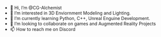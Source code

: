 - 👋 Hi, I’m @CG-Alchemist
- 👀 I’m interested in 3D Enviornment Modeling and Lighting. 
- 🌱 I’m currently learning Python, C++, Unreal Enguine Development.
- 💞️ I’m looking to collaborate on games and Augmented Reality Projects
- 📫 How to reach me on Discord 
<!---
CG-Alchemist/CG-Alchemist is a ✨ special ✨ repository because its `README.md` (this file) appears on your GitHub profile.
You can click the Preview link to take a look at your changes.
--->
